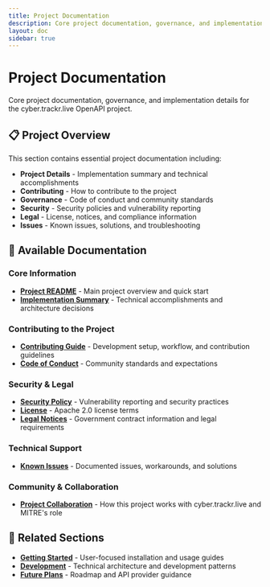 ```yaml
---
title: Project Documentation
description: Core project documentation, governance, and implementation details
layout: doc
sidebar: true
---
```


# Project Documentation

Core project documentation, governance, and implementation details for the cyber.trackr.live OpenAPI project.

## 📋 **Project Overview**

This section contains essential project documentation including:

- **Project Details** - Implementation summary and technical accomplishments
- **Contributing** - How to contribute to the project
- **Governance** - Code of conduct and community standards  
- **Security** - Security policies and vulnerability reporting
- **Legal** - License, notices, and compliance information
- **Issues** - Known issues, solutions, and troubleshooting

## 📑 **Available Documentation**

### **Core Information**
- **[Project README](./readme.md)** - Main project overview and quick start
- **[Implementation Summary](./implementation.md)** - Technical accomplishments and architecture decisions

### **Contributing to the Project**
- **[Contributing Guide](./contributing.md)** - Development setup, workflow, and contribution guidelines
- **[Code of Conduct](./code-of-conduct.md)** - Community standards and expectations

### **Security & Legal**
- **[Security Policy](./security.md)** - Vulnerability reporting and security practices
- **[License](./license.md)** - Apache 2.0 license terms
- **[Legal Notices](./notices.md)** - Government contract information and legal requirements

### **Technical Support**
- **[Known Issues](./known-issues.md)** - Documented issues, workarounds, and solutions

### **Community & Collaboration**
- **[Project Collaboration](./collaboration.md)** - How this project works with cyber.trackr.live and MITRE's role

## 🔗 **Related Sections**

- **[Getting Started](/guide/)** - User-focused installation and usage guides
- **[Development](/development/)** - Technical architecture and development patterns
- **[Future Plans](/future/)** - Roadmap and API provider guidance